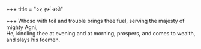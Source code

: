 +++
title = "०२ इध्मं यस्ते"

+++
Whoso with toil and trouble brings thee fuel, serving the majesty of mighty Agni,  
     He, kindling thee at evening and at morning, prospers, and comes to wealth, and slays his foemen.